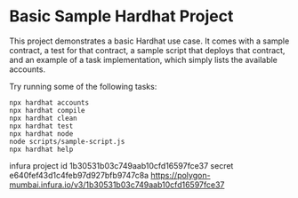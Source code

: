 # Basic Sample Hardhat Project

This project demonstrates a basic Hardhat use case. It comes with a sample contract, a test for that contract, a sample script that deploys that contract, and an example of a task implementation, which simply lists the available accounts.

Try running some of the following tasks:

```shell
npx hardhat accounts
npx hardhat compile
npx hardhat clean
npx hardhat test
npx hardhat node
node scripts/sample-script.js
npx hardhat help
```

infura
project id
1b30531b03c749aab10cfd16597fce37
secret
e640fef43d1c4feb97d927bfb9747c8a
https://polygon-mumbai.infura.io/v3/1b30531b03c749aab10cfd16597fce37
